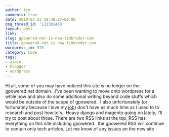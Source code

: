 ```yaml
---
author: tim
comments: true
date: 2010-07-23 19:48:27+00:00
dsq_thread_id: '121381463'
layout: post
link: ''
slug: gpowered-net-is-now-timbroder-com
title: gpowered.net is now timbroder.com
wordpress_id: 575
category: Code
tags:
- aiaio
- blogger
- wordpress
---
```


Hi all, some of you may have noticed this site is no longer on the
gpowered.net domain.  I've been wanting to move onto wordpress for a while now
and also do some additional writing beyond code stuffs which would be outside
of the scope of gpowered.  I also unfortunately (or fortunately because I love
my [job](http://www.alexanderinteractive.com/)) don't have as much time as I
used to to research and post how to's.  Heavy django and magento going on
lately, I'll try to post about those. There are two RSS links at the top, RSS
has everything on this site including gpowered.  the gpowered RSS will
continue to contain only tech articles. Let me know of any issues on the new
site